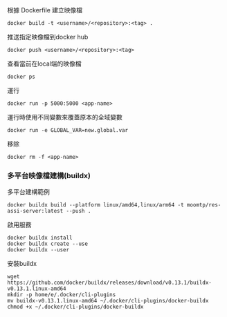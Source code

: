 根據 Dockerfile 建立映像檔
```
docker build -t <username>/<repository>:<tag> .
```

推送指定映像檔到docker hub
```
docker push <username>/<repository>:<tag>
```

查看當前在local端的映像檔
```
docker ps
```

運行
```
docker run -p 5000:5000 <app-name>
```

運行時使用不同變數來覆蓋原本的全域變數

```
docker run -e GLOBAL_VAR=new.global.var
```

移除
```
docker rm -f <app-name>
```
### 多平台映像檔建構(buildx)

多平台建構範例
```
docker buildx build --platform linux/amd64,linux/arm64 -t moomtp/res-assi-server:latest --push .

```

啟用服務
```
docker buildx install
docker buildx create --use
docker buildx --user
```

安裝buildx
```
wget https://github.com/docker/buildx/releases/download/v0.13.1/buildx-v0.13.1.linux-amd64
mkdir -p home/e/.docker/cli-plugins
mv buildx-v0.13.1.linux-amd64 ~/.docker/cli-plugins/docker-buildx
chmod +x ~/.docker/cli-plugins/docker-buildx
```